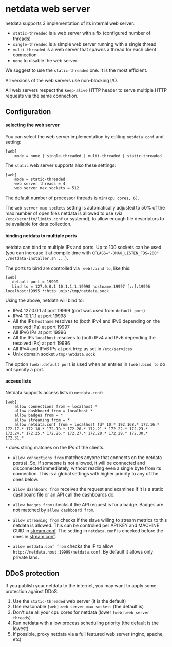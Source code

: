 # netdata web server

netdata supports 3 implementation of its internal web server:

- `static-threaded` is a web server with a fix (configured number of threads)
- `single-threaded` is a simple web server running with a single thread
- `multi-threaded` is a web server that spawns a thread for each client connection
- `none` to disable the web server

We suggest to use the `static-threaded` one. It is the most efficient.

All versions of the web servers use non-blocking I/O.

All web servers respect the `keep-alive` HTTP header to serve multiple HTTP requests via the same connection.


## Configuration

#### selecting the web server

You can select the web server implementation by editing `netdata.conf` and setting:

```
[web]
    mode = none | single-threaded | multi-threaded | static-threaded
```

The `static` web server supports also these settings:

```
[web]
    mode = static-threaded
    web server threads = 4
    web server max sockets = 512
```

The default number of processor threads is `min(cpu cores, 6)`.

The `web server max sockets` setting is automatically adjusted to 50% of the max number of open files
netdata is allowed to use (via `/etc/security/limits.conf` or systemd), to allow enough file descriptors
to be available for data collection.

#### binding netdata to multiple ports

netdata can bind to multiple IPs and ports. Up to 100 sockets can be used
(you can increase it at compile time with `CFLAGS="-DMAX_LISTEN_FDS=200" ./netdata-installer.sh ...`).

The ports to bind are controlled via `[web].bind to`, like this:
   
```
[web]
   default port = 19999
   bind to = 127.0.0.1 10.1.1.1:19998 hostname:19997 [::]:19996 localhost:19995 *:http unix:/tmp/netdata.sock
```
   
Using the above, netdata will bind to:
   - IPv4 127.0.0.1 at port 19999 (port was used from `default port`)
   - IPv4 10.1.1.1 at port 19998
   - All the IPs `hostname` resolves to (both IPv4 and IPv6 depending on the resolved IPs) at port 19997
   - All IPv6 IPs at port 19996
   - All the IPs `localhost` resolves to (both IPv4 and IPv6 depending the resolved IPs) at port 19996
   - All IPv4 and IPv6 IPs at port `http` as set in `/etc/services`
   - Unix domain socket `/tmp/netdata.sock`
   
The option `[web].default port` is used when an entries in `[web].bind to` do not specify a port.

#### access lists

Netdata supports access lists in `netdata.conf`:

```
[web]
	allow connections from = localhost *
	allow dashboard from = localhost *
	allow badges from = *
	allow streaming from = *
	allow netdata.conf from = localhost fd* 10.* 192.168.* 172.16.* 172.17.* 172.18.* 172.19.* 172.20.* 172.21.* 172.22.* 172.23.* 172.24.* 172.25.* 172.26.* 172.27.* 172.28.* 172.29.* 172.30.* 172.31.*
```

`*` does string matches on the IPs of the clients.

- `allow connections from` matches anyone that connects on the netdata port(s).
   So, if someone is not allowed, it will be connected and disconnected immediately, without reading even
   a single byte from its connection. This is a global settings with higher priority to any of the ones below.

- `allow dashboard from` receives the request and examines if it is a static dashboard file or an API call the
   dashboards do.

- `allow badges from` checks if the API request is for a badge. Badges are not matched by `allow dashboard from`.

- `allow streaming from` checks if the slave willing to stream metrics to this netdata is allowed.
   This can be controlled per API KEY and MACHINE GUID in [stream.conf](../../streaming/stream.conf).
   The setting in `netdata.conf` is checked before the ones in [stream.conf](../../streaming/stream.conf).

- `allow netdata.conf from` checks the IP to allow `http://netdata.host:19999/netdata.conf`.
   By default it allows only private lans.

## DDoS protection

If you publish your netdata to the internet, you may want to apply some protection against DDoS:

1. Use the `static-threaded` web server (it is the default)
2. Use reasonable `[web].web server max sockets` (the default is)
3. Don't use all your cpu cores for netdata (lower `[web].web server threads`)
4. Run netdata with a low process scheduling priority (the default is the lowest)
5. If possible, proxy netdata via a full featured web server (nginx, apache, etc)

